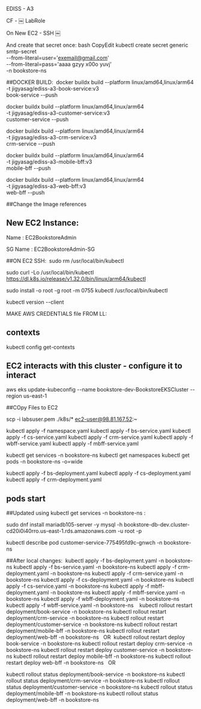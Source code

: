 EDISS - A3

CF - 
￼
LabRole

On New EC2 - SSH
￼


And create that secret once:
bash
CopyEdit
kubectl create secret generic smtp-secret \
  --from-literal=user='exemail@gmail.com' \
  --from-literal=pass='aaaa gzyy x00o yuvj' \
  -n bookstore-ns

##DOCKER BUILD: 
docker buildx build --platform linux/amd64,linux/arm64 \
-t jigyasag/ediss-a3-book-service:v3 \
book-service --push

docker buildx build --platform linux/amd64,linux/arm64 \
-t jigyasag/ediss-a3-customer-service:v3 \
customer-service --push

docker buildx build --platform linux/amd64,linux/arm64 \
-t jigyasag/ediss-a3-crm-service:v3 \
crm-service --push

docker buildx build --platform linux/amd64,linux/arm64 \
-t jigyasag/ediss-a3-mobile-bff:v3 \
mobile-bff --push

docker buildx build --platform linux/amd64,linux/arm64 \
-t jigyasag/ediss-a3-web-bff:v3 \
web-bff --push


##Change the Image references

## New EC2 Instance: 
Name : EC2BookstoreAdmin

SG Name : EC2BookstoreAdmin-SG

##ON EC2 SSH: 
sudo rm /usr/local/bin/kubectl

sudo curl -Lo /usr/local/bin/kubectl \
https://dl.k8s.io/release/v1.32.0/bin/linux/arm64/kubectl

sudo install -o root -g root -m 0755 kubectl /usr/local/bin/kubectl

kubectl version --client

MAKE AWS CREDENTIALS file FROM LL:

## contexts
kubectl config get-contexts

## EC2 interacts with this cluster - configure it to interact

aws eks update-kubeconfig --name bookstore-dev-BookstoreEKSCluster --region us-east-1


##COpy Files to EC2

scp -i labsuser.pem ./k8s/* ec2-user@98.81.167.52:~

kubectl apply -f namespace.yaml
kubectl apply -f bs-service.yaml
kubectl apply -f cs-service.yaml
kubectl apply -f crm-service.yaml
kubectl apply -f wbff-service.yaml
kubectl apply -f mbff-service.yaml

kubectl get services -n bookstore-ns 
kubectl get namespaces
kubectl get pods -n bookstore-ns -o=wide

kubectl apply -f bs-deployment.yaml
kubectl apply -f cs-deployment.yaml
kubectl apply -f crm-deployment.yaml

## pods start

##Updated using kubectl get services -n bookstore-ns :

sudo dnf install mariadb105-server -y
mysql -h bookstore-db-dev.cluster-cd20i0i40rro.us-east-1.rds.amazonaws.com -u root -p


kubectl describe pod customer-service-775495fd9c-gnwch -n bookstore-ns


##After local changes:
 kubectl apply -f bs-deployment.yaml     -n bookstore-ns
kubectl apply -f bs-service.yaml        -n bookstore-ns
kubectl apply -f crm-deployment.yaml    -n bookstore-ns
kubectl apply -f crm-service.yaml       -n bookstore-ns
kubectl apply -f cs-deployment.yaml     -n bookstore-ns
kubectl apply -f cs-service.yaml        -n bookstore-ns
kubectl apply -f mbff-deployment.yaml   -n bookstore-ns
kubectl apply -f mbff-service.yaml      -n bookstore-ns
kubectl apply -f wbff-deployment.yaml   -n bookstore-ns
kubectl apply -f wbff-service.yaml      -n bookstore-ns
   kubectl rollout restart deployment/book-service       -n bookstore-ns
kubectl rollout restart deployment/crm-service        -n bookstore-ns
kubectl rollout restart deployment/customer-service   -n bookstore-ns
kubectl rollout restart deployment/mobile-bff         -n bookstore-ns
kubectl rollout restart deployment/web-bff            -n bookstore-ns
  OR  kubectl rollout restart deploy book-service       -n bookstore-ns
kubectl rollout restart deploy crm-service        -n bookstore-ns
kubectl rollout restart deploy customer-service   -n bookstore-ns
kubectl rollout restart deploy mobile-bff         -n bookstore-ns
kubectl rollout restart deploy web-bff            -n bookstore-ns
  OR

kubectl rollout status deployment/book-service     -n bookstore-ns
kubectl rollout status deployment/crm-service      -n bookstore-ns
kubectl rollout status deployment/customer-service -n bookstore-ns
kubectl rollout status deployment/mobile-bff       -n bookstore-ns
kubectl rollout status deployment/web-bff          -n bookstore-ns
